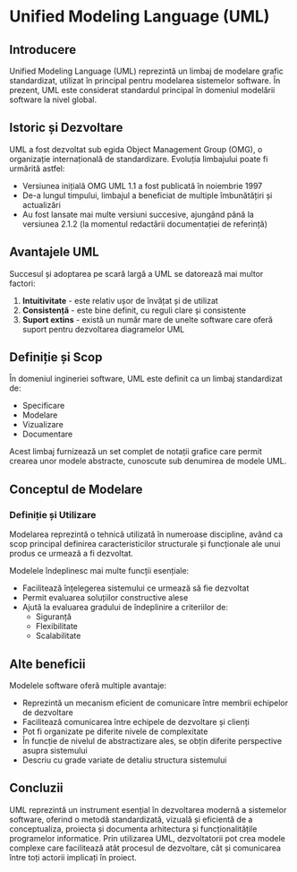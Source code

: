 # Unified Modeling Language (UML)

## Introducere

Unified Modeling Language (UML) reprezintă un limbaj de modelare grafic standardizat, utilizat în principal pentru modelarea sistemelor software. În prezent, UML este considerat standardul principal în domeniul modelării software la nivel global.

## Istoric și Dezvoltare

UML a fost dezvoltat sub egida Object Management Group (OMG), o organizație internațională de standardizare. Evoluția limbajului poate fi urmărită astfel:
- Versiunea inițială OMG UML 1.1 a fost publicată în noiembrie 1997
- De-a lungul timpului, limbajul a beneficiat de multiple îmbunătățiri și actualizări
- Au fost lansate mai multe versiuni succesive, ajungând până la versiunea 2.1.2 (la momentul redactării documentației de referință)

## Avantajele UML

Succesul și adoptarea pe scară largă a UML se datorează mai multor factori:
1. **Intuitivitate** - este relativ ușor de învățat și de utilizat
2. **Consistență** - este bine definit, cu reguli clare și consistente
3. **Suport extins** - există un număr mare de unelte software care oferă suport pentru dezvoltarea diagramelor UML

## Definiție și Scop

În domeniul ingineriei software, UML este definit ca un limbaj standardizat de:
- Specificare
- Modelare
- Vizualizare
- Documentare

 Acest limbaj furnizează un set complet de notații grafice care permit crearea unor modele abstracte, cunoscute sub denumirea de modele UML.

## Conceptul de Modelare

### Definiție și Utilizare

Modelarea reprezintă o tehnică utilizată în numeroase discipline, având ca scop principal definirea caracteristicilor structurale și funcționale ale unui produs ce urmează a fi dezvoltat.

Modelele îndeplinesc mai multe funcții esențiale:
- Facilitează înțelegerea sistemului ce urmează să fie dezvoltat
- Permit evaluarea soluțiilor constructive alese
- Ajută la evaluarea gradului de îndeplinire a criteriilor de:
    - Siguranță
    - Flexibilitate
    - Scalabilitate

## Alte beneficii

Modelele software oferă multiple avantaje:
- Reprezintă un mecanism eficient de comunicare între membrii echipelor de dezvoltare
- Facilitează comunicarea între echipele de dezvoltare și clienți
- Pot fi organizate pe diferite nivele de complexitate
- În funcție de nivelul de abstractizare ales, se obțin diferite perspective asupra sistemului
- Descriu cu grade variate de detaliu structura sistemului

## Concluzii

UML reprezintă un instrument esențial în dezvoltarea modernă a sistemelor software, oferind o metodă standardizată, vizuală și eficientă de a conceptualiza, proiecta și documenta arhitectura și funcționalitățile programelor informatice. Prin utilizarea UML, dezvoltatorii pot crea modele complexe care facilitează atât procesul de dezvoltare, cât și comunicarea între toți actorii implicați în proiect.